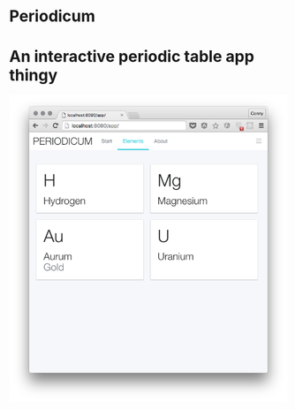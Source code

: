 # Periodicum
# An interactive periodic table app thingy

![App Screenshot - March 28, 2016](screenshot.png)